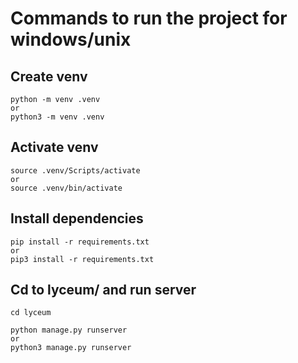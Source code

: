 # Commands to run the project for windows/unix

## Create venv
```
python -m venv .venv
or
python3 -m venv .venv
```

## Activate venv
```
source .venv/Scripts/activate
or 
source .venv/bin/activate
```

## Install dependencies
```
pip install -r requirements.txt
or 
pip3 install -r requirements.txt
```


## Cd to lyceum/ and run server
```
cd lyceum

python manage.py runserver
or 
python3 manage.py runserver
```